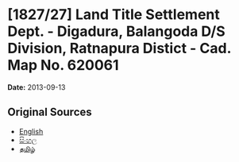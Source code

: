# [1827/27] Land Title Settlement Dept. - Digadura, Balangoda D/S Division, Ratnapura Distict - Cad. Map No. 620061

**Date:** 2013-09-13

## Original Sources

- [English](https://documents.gov.lk/view/extra-gazettes/2013/9/1827-27_E.pdf)
- [සිංහල](https://documents.gov.lk/view/extra-gazettes/2013/9/1827-27_S.pdf)
- [தமிழ்](https://documents.gov.lk/view/extra-gazettes/2013/9/1827-27_T.pdf)
